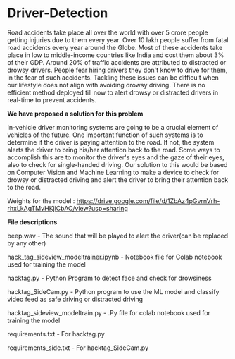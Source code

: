 # Driver-Detection

Road accidents take place all over the world with over 5 crore people getting injuries due to them every year. Over 10 lakh people suffer from fatal road accidents every year around the Globe. Most of these accidents take place in low to middle-income countries like India and cost them about 3% of their GDP. Around 20% of traffic accidents are attributed to distracted or drowsy drivers. People fear hiring drivers they don't know to drive for them, in the fear of such accidents. Tackling these issues can be difficult when our lifestyle does not align with avoiding drowsy driving. There is no efficient method deployed till now to alert drowsy or distracted drivers in real-time to prevent accidents. 

**We have proposed a solution for this problem**

In-vehicle driver monitoring systems are going to be a crucial element of vehicles of the future. One important function of such systems is to determine if the driver is paying attention to the road. If not, the system alerts the driver to bring his/her attention back to the road. Some ways to accomplish this are to monitor the driver's eyes and the gaze of their eyes, also to check for single-handed driving. Our solution to this would be based on Computer Vision and Machine Learning to make a device to check for drowsy or distracted driving and alert the driver to bring their attention back to the road.

Weights for the model : https://drive.google.com/file/d/1ZbAz4pGvrnVrh-rhxLkAgTMvHKjlCbAO/view?usp=sharing

**File descriptions**

beep.wav - The sound that will be played to alert the driver(can be replaced by any other)

hack_tag_sideview_modeltrainer.ipynb - Notebook file for Colab notebook used for training the model

hacktag.py - Python Program to detect face and check for drowsiness

hacktag_SideCam.py - Python program to use the ML model and classify video feed as safe driving or distracted driving

hacktag_sideview_modeltrain.py - .Py file for colab notebook used for training the model

requirements.txt - For hacktag.py

requirements_side.txt - For hacktag_SideCam.py
